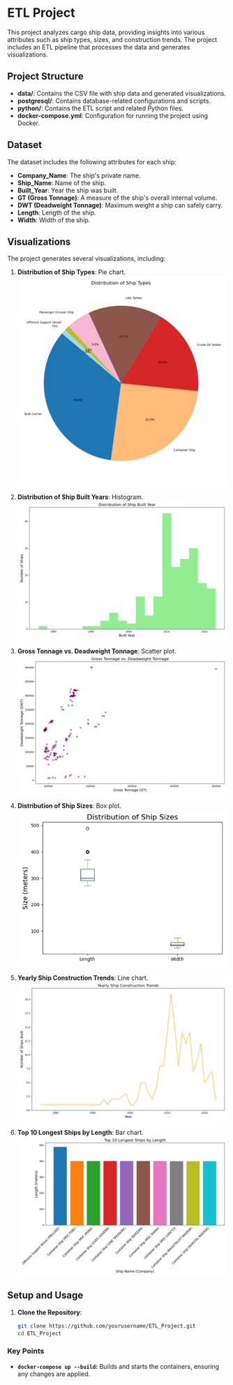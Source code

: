 # ETL Project

This project analyzes cargo ship data, providing insights into various attributes such as ship types, sizes, and construction trends. The project includes an ETL pipeline that processes the data and generates visualizations.

## Project Structure

- **data/**: Contains the CSV file with ship data and generated visualizations.
- **postgresql/**: Contains database-related configurations and scripts.
- **python/**: Contains the ETL script and related Python files.
- **docker-compose.yml**: Configuration for running the project using Docker.

## Dataset

The dataset includes the following attributes for each ship:

- **Company_Name**: The ship's private name.
- **Ship_Name**: Name of the ship.
- **Built_Year**: Year the ship was built.
- **GT (Gross Tonnage)**: A measure of the ship's overall internal volume.
- **DWT (Deadweight Tonnage)**: Maximum weight a ship can safely carry.
- **Length**: Length of the ship.
- **Width**: Width of the ship.

## Visualizations

The project generates several visualizations, including:

1. **Distribution of Ship Types**: Pie chart.
   ![Ship Types](data/ship_type_pie.png)

2. **Distribution of Ship Built Years**: Histogram.
   ![Ship Built Years](data/ship_built_year_hist.png)

3. **Gross Tonnage vs. Deadweight Tonnage**: Scatter plot.
   ![GT vs DWT](data/gt_vs_dwt_scatter.png)

4. **Distribution of Ship Sizes**: Box plot.
   ![Ship Sizes](data/ship_size_box.png)

5. **Yearly Ship Construction Trends**: Line chart.
   ![Yearly Trends](data/yearly_trends_line.png)

6. **Top 10 Longest Ships by Length**: Bar chart.
   ![Longest Ships](data/longest_ships_length.png)

## Setup and Usage

1. **Clone the Repository**:
   ```bash
   git clone https://github.com/yourusername/ETL_Project.git
   cd ETL_Project

### Key Points

- **`docker-compose up --build`:** Builds and starts the containers, ensuring any changes are applied.